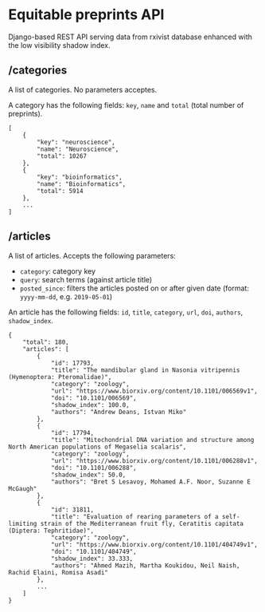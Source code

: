 # Equitable preprints API

Django-based REST API serving data from rxivist database enhanced with the low visibility shadow index.

## /categories

A list of categories. No parameters acceptes.

A category has the following fields: `key`, `name` and `total` (total number of preprints).

    [
        {
            "key": "neuroscience",
            "name": "Neuroscience",
            "total": 10267
        },
        {
            "key": "bioinformatics",
            "name": "Bioinformatics",
            "total": 5914
        },
        ...
    ]

## /articles

A list of articles. Accepts the following parameters:

  * `category`: category key
  * `query`: search terms (against article title)
  * `posted_since`: filters the articles posted on or after given date (format: `yyyy-mm-dd`, e.g. `2019-05-01`)

An article has the following fields: `id`, `title`, `category`, `url`, `doi`, `authors`, `shadow_index`.

    {
        "total": 180,
        "articles": [
            {
                "id": 17793,
                "title": "The mandibular gland in Nasonia vitripennis (Hymenoptera: Pteromalidae)",
                "category": "zoology",
                "url": "https://www.biorxiv.org/content/10.1101/006569v1",
                "doi": "10.1101/006569",
                "shadow_index": 100.0,
                "authors": "Andrew Deans, Istvan Miko"
            },
            {
                "id": 17794,
                "title": "Mitochondrial DNA variation and structure among North American populations of Megaselia scalaris",
                "category": "zoology",
                "url": "https://www.biorxiv.org/content/10.1101/006288v1",
                "doi": "10.1101/006288",
                "shadow_index": 50.0,
                "authors": "Bret S Lesavoy, Mohamed A.F. Noor, Suzanne E McGaugh"
            },
            {
                "id": 31811,
                "title": "Evaluation of rearing parameters of a self-limiting strain of the Mediterranean fruit fly, Ceratitis capitata (Diptera: Tephritidae)",
                "category": "zoology",
                "url": "https://www.biorxiv.org/content/10.1101/404749v1",
                "doi": "10.1101/404749",
                "shadow_index": 33.333,
                "authors": "Ahmed Mazih, Martha Koukidou, Neil Naish, Rachid Elaini, Romisa Asadi"
            },
            ...
        ]
    }
